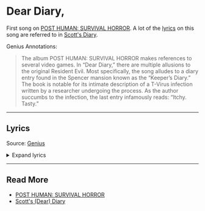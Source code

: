# Dear Diary,

First song on [POST HUMAN: SURVIVAL HORROR](ph-survival-horror). 
A lot of the [lyrics](#lyrics) on this song are referred to in 
[Scott's Diary](../files/scott_personal_journal).

Genius Annotations:

> The album POST HUMAN: SURVIVAL HORROR makes references to several video games. In “Dear Diary,” 
there are multiple allusions to the original Resident Evil. Most specifically, the song alludes 
to a diary entry found in the Spencer mansion known as the “Keeper’s Diary.” The book is notable 
for its intimate description of a T-Virus infection written by a researcher undergoing the process. 
As the author succumbs to the infection, the last entry infamously reads: “Itchy. Tasty.”

***

## Lyrics

Source: [Genius](https://genius.com/Bring-me-the-horizon-dear-diary-lyrics)

<details class="lyrics">
<summary>Expand lyrics</summary>

> Dear diary, I don't know what's going on, but something's up
> The dog won't stop barking and I think my TV is bust
> Every channel is the same, it's sending me insane
> And earlier, somebody bit me, what a fucking day
>
> [Chorus]
> The sky is falling, it's fucking boring
> I'm going braindead, isolated
> God is a shithead and we're his rejects
> Traumatised for breakfast
> I can't stomach anymore
> Survival Horror
>
> [Guitar Solo]
>
> [Verse 2]
> Dear diary, I feel itchy like there's bugs under my skin
The dog's gone rabid (Shut the fuck up!) doing my head in
I keep fading in and out, I don't know where I've been
I feel so hungry, what the hell is happening?
>
> [Chorus]
> The sky is falling, it's fucking boring
> I'm going braindead, isolatеd
> God is a shithead and we're his rеjects
> Traumatised for breakfast
> I can't stomach anymore
> Survival Horror
>
> [Bridge]
> Dear diary, dog stopped barking, probably 'cause I ate his face
> "Tasty, itchy," TV say there's no more human race
> Kinda sad my whole entire existence been a waste
> Ah, never mind, it's not the end of the world, oh, wait
>
> [Outro]
> Fly, hahahaha, oh
> Lie, oh

</details>

***

## Read More

- [POST HUMAN: SURVIVAL HORROR](ph-survival-horror)
- [Scott's (Dear) Diary](../files/scott_personal_journal)